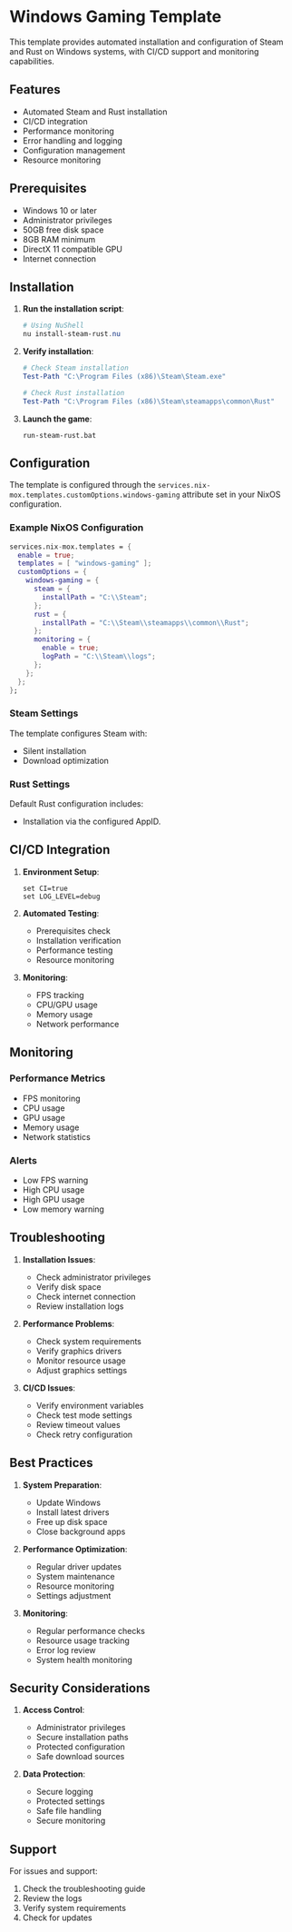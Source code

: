 # Windows Gaming Template

This template provides automated installation and configuration of Steam and Rust on Windows systems, with CI/CD support and monitoring capabilities.

## Features

- Automated Steam and Rust installation
- CI/CD integration
- Performance monitoring
- Error handling and logging
- Configuration management
- Resource monitoring

## Prerequisites

- Windows 10 or later
- Administrator privileges
- 50GB free disk space
- 8GB RAM minimum
- DirectX 11 compatible GPU
- Internet connection

## Installation

1. **Run the installation script**:

   ```powershell
   # Using NuShell
   nu install-steam-rust.nu
   ```

2. **Verify installation**:

   ```powershell
   # Check Steam installation
   Test-Path "C:\Program Files (x86)\Steam\Steam.exe"
   
   # Check Rust installation
   Test-Path "C:\Program Files (x86)\Steam\steamapps\common\Rust"
   ```

3. **Launch the game**:

   ```batch
   run-steam-rust.bat
   ```

## Configuration

The template is configured through the `services.nix-mox.templates.customOptions.windows-gaming` attribute set in your NixOS configuration.

### Example NixOS Configuration

```nix
services.nix-mox.templates = {
  enable = true;
  templates = [ "windows-gaming" ];
  customOptions = {
    windows-gaming = {
      steam = {
        installPath = "C:\\Steam";
      };
      rust = {
        installPath = "C:\\Steam\\steamapps\\common\\Rust";
      };
      monitoring = {
        enable = true;
        logPath = "C:\\Steam\\logs";
      };
    };
  };
};
```

### Steam Settings

The template configures Steam with:

- Silent installation
- Download optimization

### Rust Settings

Default Rust configuration includes:

- Installation via the configured AppID.

## CI/CD Integration

1. **Environment Setup**:

   ```batch
   set CI=true
   set LOG_LEVEL=debug
   ```

2. **Automated Testing**:
   - Prerequisites check
   - Installation verification
   - Performance testing
   - Resource monitoring

3. **Monitoring**:
   - FPS tracking
   - CPU/GPU usage
   - Memory usage
   - Network performance

## Monitoring

### Performance Metrics

- FPS monitoring
- CPU usage
- GPU usage
- Memory usage
- Network statistics

### Alerts

- Low FPS warning
- High CPU usage
- High GPU usage
- Low memory warning

## Troubleshooting

1. **Installation Issues**:
   - Check administrator privileges
   - Verify disk space
   - Check internet connection
   - Review installation logs

2. **Performance Problems**:
   - Check system requirements
   - Verify graphics drivers
   - Monitor resource usage
   - Adjust graphics settings

3. **CI/CD Issues**:
   - Verify environment variables
   - Check test mode settings
   - Review timeout values
   - Check retry configuration

## Best Practices

1. **System Preparation**:
   - Update Windows
   - Install latest drivers
   - Free up disk space
   - Close background apps

2. **Performance Optimization**:
   - Regular driver updates
   - System maintenance
   - Resource monitoring
   - Settings adjustment

3. **Monitoring**:
   - Regular performance checks
   - Resource usage tracking
   - Error log review
   - System health monitoring

## Security Considerations

1. **Access Control**:
   - Administrator privileges
   - Secure installation paths
   - Protected configuration
   - Safe download sources

2. **Data Protection**:
   - Secure logging
   - Protected settings
   - Safe file handling
   - Secure monitoring

## Support

For issues and support:

1. Check the troubleshooting guide
2. Review the logs
3. Verify system requirements
4. Check for updates
